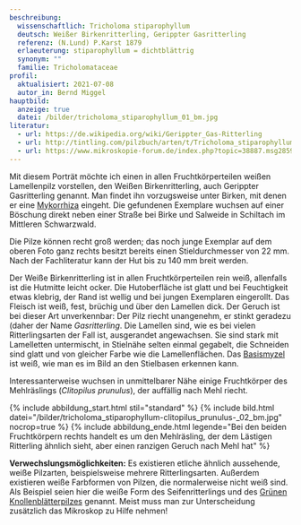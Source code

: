 ```yaml
---
beschreibung:
  wissenschaftlich: Tricholoma stiparophyllum
  deutsch: Weißer Birkenritterling, Gerippter Gasritterling
  referenz: (N.Lund) P.Karst 1879
  erlaeuterung: stiparophyllum = dichtblättrig
  synonym: ""
  familie: Tricholomataceae
profil:
  aktualisiert: 2021-07-08
  autor_in: Bernd Miggel
hauptbild:
  anzeige: true
  datei: /bilder/tricholoma_stiparophyllum_01_bm.jpg
literatur:
  - url: https://de.wikipedia.org/wiki/Gerippter_Gas-Ritterling
  - url: http://tintling.com/pilzbuch/arten/t/Tricholoma_stiparophyllum.html
  - url: https://www.mikroskopie-forum.de/index.php?topic=38887.msg285918#msg285918
---
```

Mit diesem Porträt möchte ich einen in allen Fruchtkörperteilen weißen Lamellenpilz vorstellen, den Weißen Birkenritterling, auch Gerippter Gasritterling genannt. Man findet ihn vorzugsweise unter Birken, mit denen er eine [Mykorrhiza](Mykorrhiza "Glossar") eingeht. Die gefundenen Exemplare wuchsen auf einer Böschung direkt neben einer Straße bei Birke und Salweide in Schiltach im Mittleren Schwarzwald.

Die Pilze können recht groß werden; das noch junge Exemplar auf dem oberen Foto ganz rechts besitzt bereits einen Stieldurchmesser von 22 mm. Nach der Fachliteratur kann der Hut bis zu 140 mm breit werden.

Der Weiße Birkenritterling ist in allen Fruchtkörperteilen rein weiß, allenfalls ist die Hutmitte leicht ocker. Die Hutoberfläche ist glatt und bei Feuchtigkeit etwas klebrig, der Rand ist wellig und bei jungen Exemplaren eingerollt. Das Fleisch ist weiß, fest, brüchig und über den Lamellen dick. Der Geruch ist bei dieser Art unverkennbar: Der Pilz riecht unangenehm, er stinkt geradezu (daher der Name *Gasritterling*. Die Lamellen sind, wie es bei vielen Ritterlingsarten der Fall ist, ausgerandet angewachsen. Sie sind stark mit Lamelletten untermischt, in Stielnähe selten einmal gegabelt, die Schneiden sind glatt und von gleicher Farbe wie die Lamellenflächen. Das [Basismyzel](Myzel "Glossar") ist weiß, wie man es im Bild an den Stielbasen erkennen kann.

Interessanterweise wuchsen in unmittelbarer Nähe einige Fruchtkörper des Mehlräslings (*Clitopilus prunulus*), der auffällig nach Mehl riecht.

{% include abbildung_start.html stil="standard" %}
{% include bild.html datei="/bilder/tricholoma_stiparophyllum-clitopilus_prunulus-_02_bm.jpg" nocrop=true %}
{% include abbildung_ende.html legende="Bei den beiden Fruchtkörpern rechts handelt es um den Mehlräsling, der dem Lästigen Ritterling ähnlich sieht, aber einen ranzigen Geruch nach Mehl hat" %}

**Verwechslungsmöglichkeiten:** Es existieren etliche ähnlich aussehende, weiße Pilzarten, beispielsweise mehrere Ritterlingsarten. Außerdem existieren weiße Farbformen von Pilzen, die normalerweise nicht weiß sind. Als Beispiel seien hier die weiße Form des Seifenritterlings und des [Grünen Knollenblätterpilzes](/pilze/amanita-phalloides-grüner-knollenblätterpilz) genannt. Meist muss man zur Unterscheidung zusätzlich das Mikroskop zu Hilfe nehmen!